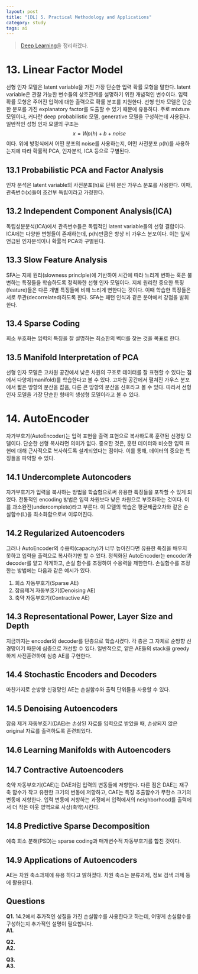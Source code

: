 ```yaml
---
layout: post
title: "[DL] 5. Practical Methodology and Applications"
category: study
tags: ai
---
```


> [Deep Learning]을 정리하겠다.

# 13. Linear Factor Model
선형 인자 모델은 latent variable을 가진 가장 단순한 입력 확률 모형을 말한다.
latent variable은 관찰 가능한 변수들의 상호관계를 설명하기 위한 개념적인 변수이다.
입력 확률 모형은 주어진 입력에 대한 출력으로 확률 분포를 지원한다.
선형 인자 모델은 단순한 분포를 가진 explanatory factor를 도출할 수 있기 때문에 유용하다.
주로 mixture 모델이나, 커다란 deep probabilistic 모델, generative 모델을 구성하는데 사용된다.
일반적인 성형 인자 모델의 구조는 $$x=Wp(h) + b + noise$$ 이다.
위에 방정식에서 어떤 분포의 noise를 사용하는지, 어떤 사전분포 p(h)를 사용하는지에 따라 확률적 PCA, 인자분석, ICA 등으로 구별된다.
<!--more-->
## 13.1 Probabilistic PCA and Factor Analysis
인자 분석은 latent variable의 사전분포(h)로 단위 분산 가우스 분포를 사용한다.
이때, 관측변수(x)들이 조건부 독립이라고 가정한다.


## 13.2 Independent Component Analysis(ICA)
독립성분분석(ICA)에서 관측변수들은 독립적인 latent variable들의 선형 결합이다.
ICA에는 다양한 변형들이 존재하는데, p(h)만큼은 항상 비 가우스 분포이다. 이는 앞서 언급된 인자분석이나 확률적 PCA와 구별된다.

## 13.3 Slow Feature Analysis
SFA는 지체 원리(slowness princlple)에 기반하여 시간에 따라 느리게 변하는 혹은 불변하는 특징들을 학습하도록 정칙화한 선형 인자 모델이다. 지체 원리란 중요한 특징(feature)들은 다른 개별 특징들에 비해 느리게 변한다는 것이다.
이때 학습한 특징들은 서로 무관(decorrelated)하도록 한다.
SFA는 패턴 인식과 같은 분야에서 강점을 발휘한다.

## 13.4 Sparse Coding
희소 부호화는 입력의 특징을 잘 설명하는 최소한의 벡터를 찾는 것을 목표로 한다.

## 13.5 Manifold Interpretation of PCA
선형 인자 모델은 고차원 공간에서 낮은 차원의 구조로 데이터를 잘 표현할 수 있다는 점에서 다양체(manifold)를 학습한다고 볼 수 있다.
고차원 공간에서 펼쳐진 가우스 분포에서 짧은 방향의 분산을 잡음, 다른 큰 방향의 분산을 신호라고 볼 수 있다.
따라서 선형 인자 모델을 가장 단순한 형태의 생성형 모델이라고 볼 수 있다.

# 14. AutoEncoder
자가부호기(AutoEncoder)는 입력 표현을 출력 표현으로 복사하도록 훈련된 신경망 모델이다. 단순한 선형 복사라면 의미가 없다.
중요한 것은, 훈련 데이터와 비슷한 입력 표현에 대해 근사적으로 복사하도록 설계되었다는 점이다.
이를 통해, 데이터의 중요한 특징들을 파악할 수 있다.

## 14.1 Undercomplete Autoncoders
자가부호기가 입력을 복사하는 방법을 학습함으로써 유용한 특징들을 포착할 수 있게 되었다.
전통적인 encoding 방법은 입력 차원보다 낮은 차원으로 부호화하는 것이다. 이를 과소완전(undercomplete)라고 부른다.
이 모델의 학습은 평균제곱오차와 같은 손실함수(L)을 최소화함으로써 이루어진다.

## 14.2 Regularized Autoencoders
그러나 AutoEncoder의 수용력(capacity)가 너무 높아진다면 유용한 특징을 배우지 못하고 입력을 출력으로 복사하기만 할 수 있다.
정칙화된 AutoEncoder는 encoder과 decoder를 얕고 작게하고, 손실 함수를 조정하여 수용력을 제한한다.
손실함수를 조정한는 방법에는 다음과 같은 예시가 있다.
1) 희소 자동부호기(Sparse AE)
2) 잡음제거 자동부호기(Denoising AE)
3) 축약 자동부호기(Contractive AE)

## 14.3 Representational Power, Layer Size and Depth
지금까지는 encoder와 decoder를 단층으로 학습시켰다. 각 층은 그 자체로 순방향 신경망이기 때문에 심층으로 개선할 수 있다.
일반적으로, 얕은 AE들의 stack을 greedy하게 사전훈련하여 심층 AE를 구현한다.

## 14.4 Stochastic Encoders and Decoders
마찬가지로 순방향 신경망인 AE는 손실함수와 출력 단위들을 사용할 수 있다.


## 14.5 Denoising Autoencoders
잡음 제거 자동부호기(DAE)는 손상된 자료를 입력으로 받았을 때, 손상되지 않은 original 자료를 출력하도록 훈련되었다. 

## 14.6 Learning Manifolds with Autoencoders

## 14.7 Contractive Autoencoders
축약 자동부호기(CAE)는 DAE처럼 입력의 변동들에 저항한다. 다른 점은 DAE는 재구축 함수가 작고 유한한 크기의 변동에 저항하고, CAE는 특징 추출함수가 무한소 크기의 변동에 저항한다.
입력 변동에 저항하는 과정에서 입력에서의 neighborhood를 출력에서 더 작은 이웃 영역으로 사상(축약)시킨다.

## 14.8 Predictive Sparse Decomposition
예측 희소 분해(PSD)는 sparse coding과 매개변수적 자동부호기를 합친 것이다.

## 14.9 Applications of Autoencoders
AE는 차원 축소과제에 유용 하다고 밝혀졌다. 차원 축소는 분류과제, 정보 검색 과제 등에 활용된다.

## Questions
**Q1.** 14.2에서 추가적인 성질을 가진 손실함수를 사용한다고 하는데, 어떻게 손실함수를 구성하는지 추가적인 설명이 필요합니다. <br>
**A1.** 

**Q2.**  <br> 
**A2.** 

**Q3.**   <br>
**A3.**




<!-- Links -->
[Deep Learning]: https://github.com/baejaeho18/MyLibrary/blob/main/Machine%20Learning/deeplearningbook.pdf
[effective capacity]: https://munjeongkang.github.io/ANN2/
[LeCun, 1998a]: http://vision.stanford.edu/cs598_spring07/papers/Lecun98.pdf
[Deng&Yu, 2014]: https://nowpublishers.com/article/Details/SIG-039
[Graves, 2013]: https://arxiv.org/pdf/1308.0850.pdf